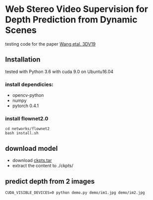 # Web Stereo Video Supervision for Depth Prediction from Dynamic Scenes
testing code for the paper [Wang etal. 3DV19](https://arxiv.org/pdf/1904.11112.pdf)
## Installation
tested with Python 3.6 with cuda 9.0 on Ubuntu16.04
### install dependicies:
- opencv-python
- numpy
- pytorch 0.4.1
### install flownet2.0
```
cd networks/flownet2
bash install.sh
```
## download model
- download [ckpts.tar](https://drive.google.com/open?id=1Zx2sU_3cnHT4okqbSdIncuWLpQKLuCpm)
- extract the content to ./ckpts/


## predict depth from 2 images
```
CUDA_VISIBLE_DEVICES=0 python demo.py demo/im1.jpg demo/im2.jpg
```
